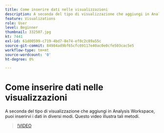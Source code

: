 ```yaml
---
title: Come inserire dati nelle visualizzazioni
description: A seconda del tipo di visualizzazione che aggiungi in Analysis Workspace, puoi inserirvi i dati in diversi modi. Questo video illustra tali metodi.
feature: Visualizations
role: User
level: Beginner
thumbnail: 332507.jpg
kt: 7441
exl-id: 61d00599-c719-4bd7-8e74-ef0c2c89a55c
source-git-commit: 84984ad9bf65cfc69117e40ac0e0cfe503cac5e5
workflow-type: tm+mt
source-wordcount: '0'
ht-degree: 0%

---
```


# Come inserire dati nelle visualizzazioni

A seconda del tipo di visualizzazione che aggiungi in Analysis Workspace, puoi inserirvi i dati in diversi modi. Questo video illustra tali metodi.

>[!VIDEO](https://video.tv.adobe.com/v/332507/?quality=12&learn=on)
